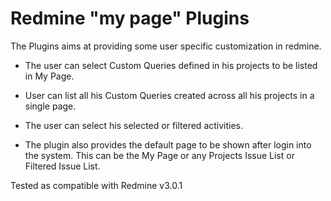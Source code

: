 Redmine "my page" Plugins
=======================

The Plugins aims at providing some user specific customization in redmine.

* The user can select Custom Queries defined in his projects to be listed in My Page.

* User can list all his Custom Queries created across all his projects in a single page.

* The user can select his selected or filtered activities.

* The plugin also provides the default page to be shown after login into the system.
This can be the My Page or any Projects Issue List or Filtered Issue List.

Tested as compatible with Redmine v3.0.1
